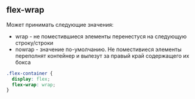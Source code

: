 ## flex-wrap
Может принимать следующие значения:
- wrap - не поместившиеся элементы перенестуся на следующую строку/строки
- nowrap - значение по-умолчанию. Не поместивиеся элементы переполнят контейнер и вылезут за правый край содержащего их бокса
```css
.flex-container {
  display: flex;
  flex-wrap: wrap;
}
```
